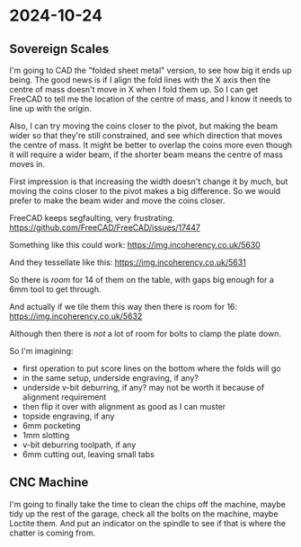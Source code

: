 # 2024-10-24

## Sovereign Scales

I'm going to CAD the "folded sheet metal" version, to see how big it ends up being. The good news is if I align the
fold lines with the X axis then the centre of mass doesn't move in X when I fold them up. So I can get FreeCAD to tell me
the location of the centre of mass, and I know it needs to line up with the origin.

Also, I can try moving the coins closer to the pivot, but making the beam wider so that they're still constrained,
and see which direction that moves the centre of mass. It might be better to overlap the coins more even
though it will require a wider beam, if the shorter beam means the centre of mass moves in.

First impression is that increasing the width doesn't change it by much, but moving the coins closer to the pivot makes
a big difference. So we would prefer to make the beam wider and move the coins closer.

FreeCAD keeps segfaulting, very frustrating. https://github.com/FreeCAD/FreeCAD/issues/17447

Something like this could work: https://img.incoherency.co.uk/5630

And they tessellate like this: https://img.incoherency.co.uk/5631

So there is *room* for 14 of them on the table, with gaps big enough for a 6mm tool to get through.

And actually if we tile them this way then there is room for 16: https://img.incoherency.co.uk/5632

Although then there is *not* a lot of room for bolts to clamp the plate down.

So I'm imagining:

 * first operation to put score lines on the bottom where the folds will go
 * in the same setup, underside engraving, if any?
 * underside v-bit deburring, if any? may not be worth it because of alignment requirement
 * then flip it over with alignment as good as I can muster
 * topside engraving, if any
 * 6mm pocketing
 * 1mm slotting
 * v-bit deburring toolpath, if any
 * 6mm cutting out, leaving small tabs

## CNC Machine

I'm going to finally take the time to clean the chips off the machine, maybe tidy up the rest of the garage,
check all the bolts on the machine, maybe Loctite them. And put an indicator on the spindle to see
if that is where the chatter is coming from.
